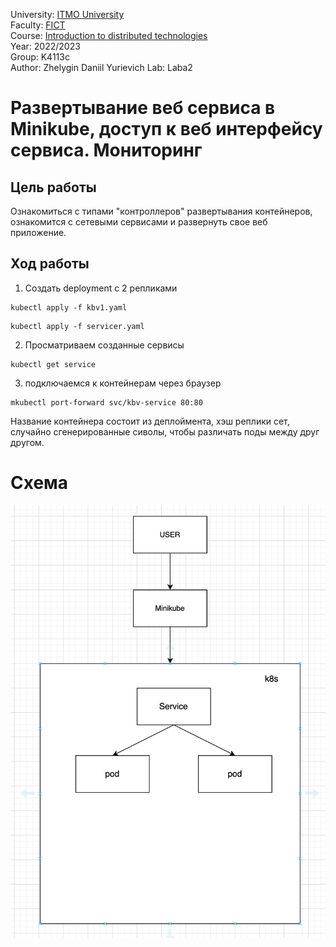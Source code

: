 University: [ITMO University](https://itmo.ru/ru/)  
Faculty: [FICT](https://fict.itmo.ru)  
Course: [Introduction to distributed technologies](https://github.com/itmo-ict-faculty/introduction-to-distributed-technologies)  
Year: 2022/2023  
Group: K4113c    
Author: Zhelygin Daniil Yurievich 
Lab: Laba2 

# Развертывание веб сервиса в Minikube, доступ к веб интерфейсу сервиса. Мониторинг
## Цель работы
Ознакомиться с типами "контроллеров" развертывания контейнеров, ознакомится с сетевыми сервисами и развернуть свое веб приложение.
## Ход работы 
1. Cоздать deployment с 2 репликами

```
kubectl apply -f kbv1.yaml
```  
```
kubectl apply -f servicer.yaml
```  
2. Просматриваем созданные сервисы
 ```
kubectl get service
```   
3. подключаемся к контейнерам через браузер
 ```
mkubectl port-forward svc/kbv-service 80:80
```
Название контейнера состоит из деплоймента, хэш реплики сет, случайно сгенерированные сиволы, чтобы различать поды между друг другом.
# Схема 
<div align = "center"><img src="https://github.com/Zepeler/Lb2-/blob/main/img/%D0%A1%D0%BD%D0%B8%D0%BC%D0%BE%D0%BA%20%D1%8D%D0%BA%D1%80%D0%B0%D0%BD%D0%B0%202022-11-16%20%D0%B2%2020.34.53.png" ></div>
